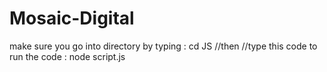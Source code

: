 ﻿# Mosaic-Digital

make sure you go into directory by typing : cd JS
//then
//type this code to run the code :   node script.js
